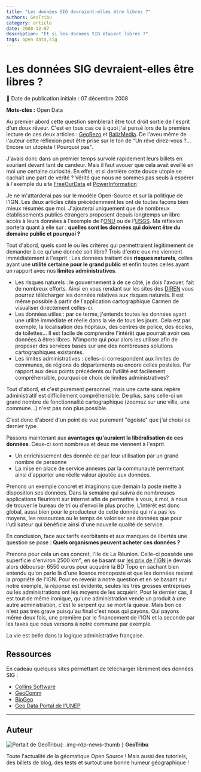 ```yaml
---
title: "Les données SIG devraient-elles être libres ?"
authors: GeoTribu
category: article
date: 2008-12-07
description: "Et si les données SIG étaient libres ?"
tags: open data,sig
---
```


# Les données SIG devraient-elles être libres ?

:calendar: Date de publication initiale : 07 décembre 2008

**Mots-clés :** Open Data

Au premier abord cette question semblerait être tout droit sortie de l'esprit d'un doux rêveur. C'est en tous cas ce à quoi j'ai pensé lors de la première lecture de ces deux articles : [GeoRezo](http://georezo.net/blog/geolibre/2008/11/25/vers-la-liberation-de-certaines-donnees-de-lign-un-reve-ou-une-realite-proche-1ere-partie/) et [BalizMedia](http://media.baliz-geospatial.com/fr/article/vers-la-liberation-de-certaines-donnees-de-l-ign-un-reve-ou-une-realite-proche). De l'aveu même de l'auteur cette réflexion peut être prise sur le ton de “Un rêve direz-vous ?... Encore un utopiste ! Pourquoi pas".

J'avais donc dans un premier temps survolé rapidement leurs billets en souriant devant tant de candeur. Mais il faut avouer que cela avait éveillé en moi une certaine curiosité. En effet, et si derrière cette douce utopie se cachait une part de vérité ? Vérité que nous ne sommes pas seuls à espérer à l'exemple du site [FreeOurData](http://www.freeourdata.org.uk/why-free.php) et [PowerInformation](http://powerofinformation.wordpress.com/2008/11/27/geographic-data-that-should-be-free-in-all-senses-of-the-word/)

Je ne m'attarderai pas sur le modèle Open-Source et sur la politique de l'IGN. Les deux articles cités précédemment les ont de toutes façons bien mieux résumés que moi. J'ajouterai uniquement que de nombreux établissements publics étrangers proposent depuis longtemps un libre accès à leurs données à l'exemple de l'[ONU](http://data.un.org/) ou de l'[USGS](http://www.usgs.gov/). Ma réflexion portera quant à elle sur : **quelles sont les données qui doivent être du domaine public et pourquoi ?**

Tout d'abord, quels sont le ou les critères qui permettraient légitimement de demander à ce qu'une donnée soit libre? Trois d'entre eux me viennent immédiatement à l'esprit : Les données traitant des **risques naturels**, celles ayant une **utilité certaine pour le grand public** et enfin toutes celles ayant un rapport avec nos **limites administratives**.

* Les risques naturels : le gouvernement à de ce côté, je dois l'avouer, fait de nombreux efforts. Ainsi en vous rendant sur les sites des [DIREN](http://www.ecologie.gouv.fr/DIREN-Directions-regionales-de-l.html) vous pourrez télécharger les données relatives aux risques naturels. Il est même possible à partir de l'application cartographique Carmen de visualiser directement celles-ci.
* Les données utiles : par ce terme, j'entends toutes les données ayant une utilité immédiate et réelle dans la vie de tous les jours. Cela est par exemple, la localisation des hôpitaux, des centres de police, des écoles, de toilettes... Il est facile de comprendre l'intérêt que pourrait avoir ces données à êtres libres. N'importe qui pour alors les utiliser afin de proposer des services basés sur une des nombreuses solutions cartographiques existantes.
* Les limites administratives : celles-ci correspondent aux limites de communes, de régions de départements ou encore celles postales. Par rapport aux deux points précédents ou l'utilité est facilement compréhensible, pourquoi ce choix de limites administratives?

Tout d'abord, et c'est purement personnel, mais une carte sans repère administratif est difficilement compréhensible. De plus, sans celle-ci un grand nombre de fonctionnalité cartographique (zoomez sur une ville, une commune...) n'est pas non plus possible.

C'est donc d'abord d'un point de vue purement "égoiste" que j'ai choisi ce dernier type.

Passons maintenant aux **avantages qu'auraient la libéralisation de ces données**. Ceux-ci sont nombreux et deux me viennent à l'esprit.

* Un enrichissement des donnée de par leur utilisation par un grand nombre de personne  
* La mise en place de service annexes par la communauté permettant ainsi d'apporter une réelle valeur ajoutée aux données.

Prenons un exemple concret et imaginons que demain la poste mette à disposition ses données. Dans la semaine qui suivra de nombreuses applications fleuriront sur internet afin de permettre à vous, à moi, à nous de trouver le bureau de tri ou d'envoi le plus proche. L'intérêt est donc global, aussi bien pour le producteur de cette donnée qui n'a pas les moyens, les ressources ou le temps de valoriser ses données que pour l'utilisateur qui bénéficie ainsi d'une nouvelle qualité de service.

En conclusion, face aux tarifs exorbitants et aux manques de libertés une question se pose : **Quels organismes peuvent acheter ces données ?**

Prenons pour cela un cas concret, l'Ile de La Réunion. Celle-ci possède une superficie d'environ 2500 km², en se basant sur [les prix de l'IGN](http://professionnels.ign.fr/DISPLAY/000/506/461/5064616/BDTOPO_tarif.pdf) je devrais alors débourser 6550 euros pour acquérir la BD Topo en sachant bien entendu qu'on parle là d'une licence monoposte et que les données restent la propriété de l'IGN. Pour en revenir à notre question et en se basant sur notre exemple, la réponse est évidente, seules les très grosses entreprises ou les administrations ont les moyens de les acquérir. Pour le dernier cas, il est tout de même ironique, qu'une administration vende un produit à une autre administration, c'est le serpent qui se mort la queue. Mais bon ce n'est pas très grave puisqu'au final c'est nous qui payons. Qui payons même deux fois, une première par le financement de l'IGN et la seconde par les taxes que nous versons à notre commune par exemple.

La vie est belle dans la logique administrative française.

## Ressources

En cadeau quelques sites permettant de télécharger librement des données SIG :

* [Collins Software](http://www.collinssoftware.com/freegis_by_region.htm)  
* [GeoComm](http://data.geocomm.com/)  
* [BioGeo](http://biogeo.berkeley.edu/bgm/gdata.php)
* [Geo Data Portal de l'UNEP](http://geodata.grid.unep.ch/)

----

## Auteur

![Portait de GeoTribu](https://cdn.geotribu.fr/img/internal/charte/geotribu_logo_64x64.png){: .img-rdp-news-thumb }
**GeoTribu**

Toute l'actualité de la géomatique Open Source ! Mais aussi des tutoriels, des billets de blog, des tests et surtout une bonne humeur géographique !
